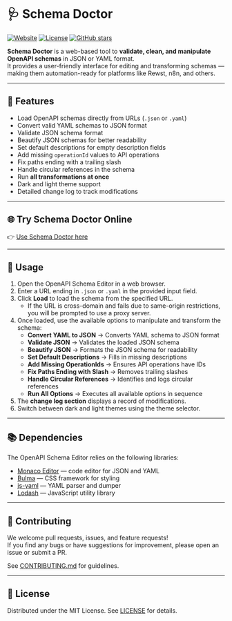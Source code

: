 # 🩺 Schema Doctor

[![Website](https://img.shields.io/badge/Website-SchemaDoctor-blue?style=flat-square&logo=google-chrome)](https://schemadoctor.com)
[![License](https://img.shields.io/github/license/youruser/schema-doctor?style=flat-square)](LICENSE)
[![GitHub stars](https://img.shields.io/github/stars/youruser/schema-doctor?style=flat-square&logo=github)](https://github.com/shiftnerd/openapidoctor)

**Schema Doctor** is a web-based tool to **validate, clean, and manipulate OpenAPI schemas** in JSON or YAML format.  
It provides a user-friendly interface for editing and transforming schemas — making them automation-ready for platforms like Rewst, n8n, and others.  

---

## 🚀 Features
- Load OpenAPI schemas directly from URLs (`.json` or `.yaml`)  
- Convert valid YAML schemas to JSON format  
- Validate JSON schema format  
- Beautify JSON schemas for better readability  
- Set default descriptions for empty description fields  
- Add missing `operationId` values to API operations  
- Fix paths ending with a trailing slash  
- Handle circular references in the schema  
- Run **all transformations at once**  
- Dark and light theme support  
- Detailed change log to track modifications  

---

## 🌐 Try Schema Doctor Online
👉 [Use Schema Doctor here](https://schemadoctor.com)  

---

## 📖 Usage
1. Open the OpenAPI Schema Editor in a web browser.  
2. Enter a URL ending in `.json` or `.yaml` in the provided input field.  
3. Click **Load** to load the schema from the specified URL.  
   - If the URL is cross-domain and fails due to same-origin restrictions, you will be prompted to use a proxy server.  
4. Once loaded, use the available options to manipulate and transform the schema:  
   - **Convert YAML to JSON** → Converts YAML schema to JSON format  
   - **Validate JSON** → Validates the loaded JSON schema  
   - **Beautify JSON** → Formats the JSON schema for readability  
   - **Set Default Descriptions** → Fills in missing descriptions  
   - **Add Missing OperationIds** → Ensures API operations have IDs  
   - **Fix Paths Ending with Slash** → Removes trailing slashes  
   - **Handle Circular References** → Identifies and logs circular references  
   - **Run All Options** → Executes all available options in sequence  
5. The **change log section** displays a record of modifications.  
6. Switch between dark and light themes using the theme selector.  

---

## 📚 Dependencies
The OpenAPI Schema Editor relies on the following libraries:
- [Monaco Editor](https://microsoft.github.io/monaco-editor/) — code editor for JSON and YAML  
- [Bulma](https://bulma.io/) — CSS framework for styling  
- [js-yaml](https://github.com/nodeca/js-yaml) — YAML parser and dumper  
- [Lodash](https://lodash.com/) — JavaScript utility library  

---

## 🤝 Contributing
We welcome pull requests, issues, and feature requests!  
If you find any bugs or have suggestions for improvement, please open an issue or submit a PR.  

See [CONTRIBUTING.md](CONTRIBUTING.md) for guidelines.  

---

## 📜 License
Distributed under the MIT License. See [LICENSE](LICENSE) for details.
